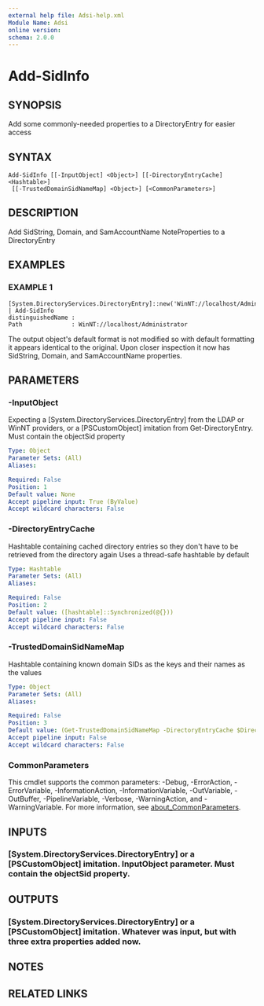 ```yaml
---
external help file: Adsi-help.xml
Module Name: Adsi
online version:
schema: 2.0.0
---
```


# Add-SidInfo

## SYNOPSIS
Add some commonly-needed properties to a DirectoryEntry for easier access

## SYNTAX

```
Add-SidInfo [[-InputObject] <Object>] [[-DirectoryEntryCache] <Hashtable>]
 [[-TrustedDomainSidNameMap] <Object>] [<CommonParameters>]
```

## DESCRIPTION
Add SidString, Domain, and SamAccountName NoteProperties to a DirectoryEntry

## EXAMPLES

### EXAMPLE 1
```
[System.DirectoryServices.DirectoryEntry]::new('WinNT://localhost/Administrator') | Add-SidInfo
distinguishedName :
Path              : WinNT://localhost/Administrator
```

The output object's default format is not modified so with default formatting it appears identical to the original.
Upon closer inspection it now has SidString, Domain, and SamAccountName properties.

## PARAMETERS

### -InputObject
Expecting a \[System.DirectoryServices.DirectoryEntry\] from the LDAP or WinNT providers, or a \[PSCustomObject\] imitation from Get-DirectoryEntry.
Must contain the objectSid property

```yaml
Type: Object
Parameter Sets: (All)
Aliases:

Required: False
Position: 1
Default value: None
Accept pipeline input: True (ByValue)
Accept wildcard characters: False
```

### -DirectoryEntryCache
Hashtable containing cached directory entries so they don't have to be retrieved from the directory again
Uses a thread-safe hashtable by default

```yaml
Type: Hashtable
Parameter Sets: (All)
Aliases:

Required: False
Position: 2
Default value: ([hashtable]::Synchronized(@{}))
Accept pipeline input: False
Accept wildcard characters: False
```

### -TrustedDomainSidNameMap
Hashtable containing known domain SIDs as the keys and their names as the values

```yaml
Type: Object
Parameter Sets: (All)
Aliases:

Required: False
Position: 3
Default value: (Get-TrustedDomainSidNameMap -DirectoryEntryCache $DirectoryEntryCache)
Accept pipeline input: False
Accept wildcard characters: False
```

### CommonParameters
This cmdlet supports the common parameters: -Debug, -ErrorAction, -ErrorVariable, -InformationAction, -InformationVariable, -OutVariable, -OutBuffer, -PipelineVariable, -Verbose, -WarningAction, and -WarningVariable. For more information, see [about_CommonParameters](http://go.microsoft.com/fwlink/?LinkID=113216).

## INPUTS

### [System.DirectoryServices.DirectoryEntry] or a [PSCustomObject] imitation. InputObject parameter.  Must contain the objectSid property.
## OUTPUTS

### [System.DirectoryServices.DirectoryEntry] or a [PSCustomObject] imitation. Whatever was input, but with three extra properties added now.
## NOTES

## RELATED LINKS
